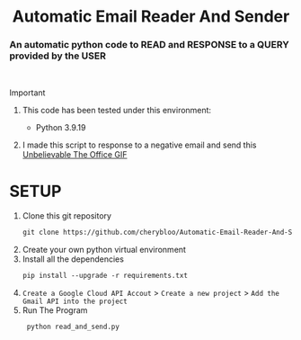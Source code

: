 <a name="top"></a>

<h1 align="center">
Automatic Email Reader And Sender
<h3> An automatic python code to READ and RESPONSE to a QUERY provided by the USER </h3>
</h1>
<br/>

> [!IMPORTANT]
> 1. This code has been tested under this environment:
>    - Python 3.9.19
> 
> 2. I made this script to response to a negative email and send this [Unbelievable The Office GIF](https://media1.tenor.com/m/_TemusfqiUMAAAAC/unbelievable-the-office.gif)

# SETUP
1. Clone this git repository
   ```markdown
   git clone https://github.com/cherybloo/Automatic-Email-Reader-And-Sender.git
   ```
2. Create your own python virtual environment
3. Install all the dependencies
   ```markdown
   pip install --upgrade -r requirements.txt
   ```
4. `Create a Google Cloud API Accout` > `Create a new project` > `Add the Gmail API into the project`
5. Run The Program
   ```markdown
    python read_and_send.py
   ```
